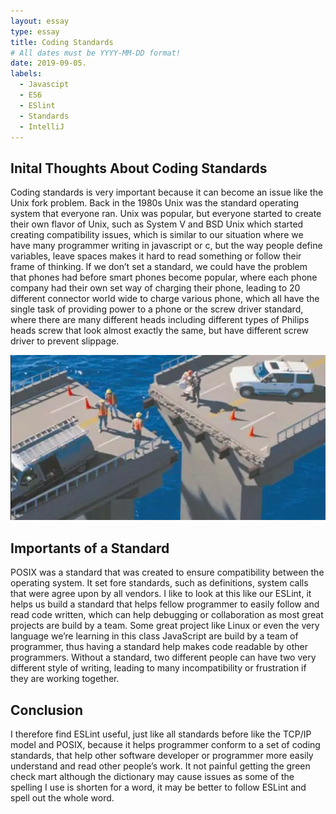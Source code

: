 ```yaml
---
layout: essay
type: essay
title: Coding Standards
# All dates must be YYYY-MM-DD format!
date: 2019-09-05.
labels:
  - Javascipt
  - ES6
  - ESlint
  - Standards
  - IntelliJ
---
```


## Inital Thoughts About Coding Standards

Coding standards is very important because it can become an issue like the Unix fork problem. Back in the 1980s Unix was the standard operating system that everyone ran. Unix was popular, but everyone started to create their own flavor of Unix, such as System V and BSD Unix which started creating compatibility issues, which is similar to our situation where we have many programmer writing in javascript or c, but the way people define variables, leave spaces makes it hard to read something or follow their frame of thinking. If we don’t set a standard, we could have the problem that phones had before smart phones become popular, where each phone company had their own set way of charging their phone, leading to 20 different connector world wide to charge various phone, which all have the single task of providing power to a phone or the screw driver standard, where there are many different heads including different types of Philips heads screw that look almost exactly the same, but have different screw driver to prevent slippage. 

<img class="ui small left floated image" src="../images/standards.png">

## Importants of a Standard

POSIX was a standard that was created to ensure compatibility between the operating system. It set fore standards, such as definitions, system calls that were agree upon by all vendors. I like to look at this like our ESLint, it helps us build a standard that helps fellow programmer to easily follow and read code written, which can help debugging or collaboration as most great projects are build by a team. Some great project like Linux or even the very language we’re learning in this class JavaScript are build by a team of programmer, thus having a standard help makes code readable by other programmers. Without a standard, two different people can have two very different style of writing, leading to many incompatibility or frustration if they are working together.

## Conclusion

I therefore find ESLint useful, just like all standards before like the TCP/IP model and POSIX, because it helps programmer conform to a set of coding standards, that help other software developer or programmer more easily understand and read other people’s work. It not painful getting the green check mart although the dictionary may cause issues as some of the spelling I use is shorten for a word, it may be better to follow ESLint and spell out the whole word.
